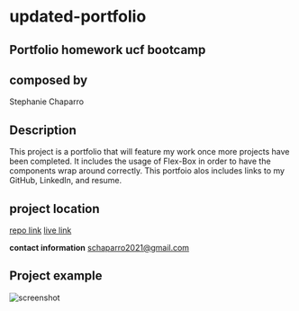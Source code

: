 # updated-portfolio
## Portfolio homework ucf bootcamp



## composed by
Stephanie Chaparro

## Description
This project is a portfolio that will feature my work once more projects have been completed. It includes the usage of Flex-Box in order to have the components wrap around correctly. This portfoio alos includes links to my GitHub, LinkedIn, and resume.

## project location ##
[repo link](https://github.com/schaparro08/updated-portfolio)
[live link](https://schaparro08.github.io/updated-portfolio/)

**contact information**
schaparro2021@gmail.com


## Project example

![screenshot](./images/screencapture-file-Users-stephaniechaparro-roldan-Documents-UCF-Homework-stephanie-portfolio-index-html-2022-03-29-23_31_26.png)



